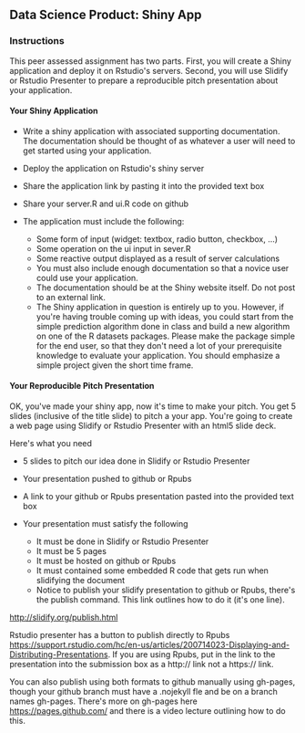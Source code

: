 ## Data Science Product: Shiny App

### Instructions

This peer assessed assignment has two parts. First, you will create a Shiny application and deploy it on Rstudio's servers. Second, you will use Slidify or Rstudio Presenter to prepare a reproducible pitch presentation about your application.

#### Your Shiny Application


* Write a shiny application with associated supporting documentation. The documentation should be thought of as whatever a user will need to get started using your application.

* Deploy the application on Rstudio's shiny server

* Share the application link by pasting it into the provided text box

* Share your server.R and ui.R code on github

* The application must include the following:
	+ Some form of input (widget: textbox, radio button, checkbox, ...)
	+ Some operation on the ui input in sever.R
	+ Some reactive output displayed as a result of server calculations
	+ You must also include enough documentation so that a novice user could use your application.
	+ The documentation should be at the Shiny website itself. Do not post to an external link.
	+ The Shiny application in question is entirely up to you. However, if you're having trouble coming up with ideas, you could start from the simple prediction algorithm done in class and build a new algorithm on one of the R datasets packages. Please make the package simple for the end user, so that they don't need a lot of your prerequisite knowledge to evaluate your application. You should emphasize a simple project given the short time frame.



#### Your Reproducible Pitch Presentation

OK, you've made your shiny app, now it's time to make your pitch. You get 5 slides (inclusive of the title slide) to pitch a your app. You're going to create a web page using Slidify or Rstudio Presenter with an html5 slide deck.

Here's what you need

* 5 slides to pitch our idea done in Slidify or Rstudio Presenter

* Your presentation pushed to github or Rpubs

* A link to your github or Rpubs presentation pasted into the provided text box

* Your presentation must satisfy the following
	+ It must be done in Slidify or Rstudio Presenter
	+ It must be 5 pages
	+ It must be hosted on github or Rpubs
	+ It must contained some embedded R code that gets run when slidifying the document
	+ Notice to publish your slidify presentation to github or Rpubs, there's the publish command. This link outlines how to do it (it's one line).

http://slidify.org/publish.html

Rstudio presenter has a button to publish directly to Rpubs https://support.rstudio.com/hc/en-us/articles/200714023-Displaying-and-Distributing-Presentations. If you are using Rpubs, put in the link to the presentation into the submission box as a http:// link not a https:// link.

You can also publish using both formats to github manually using gh-pages, though your github branch must have a .nojekyll fle and be on a branch names gh-pages. There's more on gh-pages here https://pages.github.com/ and there is a video lecture outlining how to do this.
